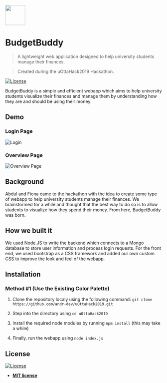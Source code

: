 <img src="https://github.com/andr-dev/uOttaHack2019/blob/master/public/images/banner_budgetbuddy_x1024.png?raw=true" height="64"/>

# BudgetBuddy

> A lightweight web application designed to help university students manage their finances.

> Created during the uOttaHack2019 Hackathon.

[![License](http://img.shields.io/:license-mit-blue.svg?style=flat-square)](http://badges.mit-license.org)

BudgetBuddy is a simple and efficient webapp which aims to help university students visualize their finances and manage them by understanding how they are and should be using their money. 

## Demo

### Login Page
![Login](https://github.com/andr-dev/uOttaHack2019/blob/master/demo/login.jpg?raw=true)

### Overview Page
![Overview Page](https://github.com/andr-dev/uOttaHack2019/blob/master/demo/overview.jpg?raw=true)

## Background

Abdul and Fiona came to the hackathon with the idea to create some type of webapp to help university students manage their finances. We brainstormed for a while and thought that the best way to do so is to allow students to visualize how they spend their money. From here, BudgetBuddy was born.

## How we built it

We used Node.JS to write the backend which connects to a Mongo database to store user information and process login requests. For the front end, we used bootstrap as a CSS framework and added our own custom CSS to improve the look and feel of the webapp.

## Installation

### Method #1 (Use the Existing Color Palette)

1) Clone the repository localy using the following command: `git clone https://github.com/andr-dev/uOttaHack2019.git`

2) Step into the directory using `cd uOttaHack2019`
3) Install the required node modules by running `npm install` (this may take a while)
4) Finally, run the webapp using `node index.js`

## License

[![License](http://img.shields.io/:license-mit-blue.svg?style=flat-square)](http://badges.mit-license.org)

- **[MIT license](https://github.com/andr-dev/Chromethesia/raw/master/LICENSE.md)**